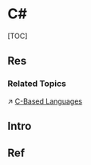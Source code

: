 # C\#

[TOC]



## Res
### Related Topics
↗ [C-Based Languages](../../../Compiled%20Languages/👔%20C-Based%20Languages/C-Based%20Languages.md)



## Intro


## Ref

